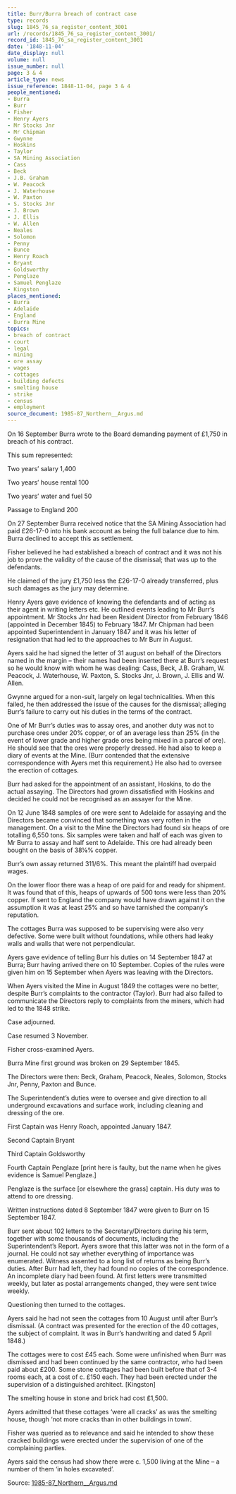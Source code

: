 ```yaml
---
title: Burr/Burra breach of contract case
type: records
slug: 1845_76_sa_register_content_3001
url: /records/1845_76_sa_register_content_3001/
record_id: 1845_76_sa_register_content_3001
date: '1848-11-04'
date_display: null
volume: null
issue_number: null
page: 3 & 4
article_type: news
issue_reference: 1848-11-04, page 3 & 4
people_mentioned:
- Burra
- Burr
- Fisher
- Henry Ayers
- Mr Stocks Jnr
- Mr Chipman
- Gwynne
- Hoskins
- Taylor
- SA Mining Association
- Cass
- Beck
- J.B. Graham
- W. Peacock
- J. Waterhouse
- W. Paxton
- S. Stocks Jnr
- J. Brown
- J. Ellis
- W. Allen
- Neales
- Solomon
- Penny
- Bunce
- Henry Roach
- Bryant
- Goldsworthy
- Penglaze
- Samuel Penglaze
- Kingston
places_mentioned:
- Burra
- Adelaide
- England
- Burra Mine
topics:
- breach of contract
- court
- legal
- mining
- ore assay
- wages
- cottages
- building defects
- smelting house
- strike
- census
- employment
source_document: 1985-87_Northern__Argus.md
---
```


On 16 September Burra wrote to the Board demanding payment of £1,750 in breach of his contract.

This sum represented:

Two years’ salary	1,400

Two years’ house rental	100

Two years’ water and fuel	50

Passage to England	200

On 27 September Burra received notice that the SA Mining Association had paid £26-17-0 into his bank account as being the full balance due to him.  Burra declined to accept this as settlement.

Fisher believed he had established a breach of contract and it was not his job to prove the validity of the cause of the dismissal; that was up to the defendants.

He claimed of the jury £1,750 less the £26-17-0 already transferred, plus such damages as the jury may determine.

Henry Ayers gave evidence of knowing the defendants and of acting as their agent in writing letters etc. He outlined events leading to Mr Burr’s appointment.  Mr Stocks Jnr had been Resident Director from February 1846 (appointed in December 1845) to February 1847.  Mr Chipman had been appointed Superintendent in January 1847 and it was his letter of resignation that had led to the approaches to Mr Burr in August.

Ayers said he had signed the letter of 31 august on behalf of the Directors named in the margin – their names had been inserted there at Burr’s request so he would know with whom he was dealing: Cass, Beck, J.B. Graham, W. Peacock, J. Waterhouse, W. Paxton, S. Stocks Jnr, J. Brown, J. Ellis and W. Allen.

Gwynne argued for a non-suit, largely on legal technicalities.  When this failed, he then addressed the issue of the causes for the dismissal; alleging Burr’s failure to carry out his duties in the terms of the contract.

One of Mr Burr’s duties was to assay ores, and another duty was not to purchase ores under 20% copper, or of an average less than 25% (in the event of lower grade and higher grade ores being mixed in a parcel of ore).  He should see that the ores were properly dressed.  He had also to keep a diary of events at the Mine.  (Burr contended that the extensive correspondence with Ayers met this requirement.)  He also had to oversee the erection of cottages.

Burr had asked for the appointment of an assistant, Hoskins, to do the actual assaying.  The Directors had grown dissatisfied with Hoskins and decided he could not be recognised as an assayer for the Mine.

On 12 June 1848 samples of ore were sent to Adelaide for assaying and the Directors became convinced that something was very rotten in the management.  On a visit to the Mine the Directors had found six heaps of ore totalling 6,550 tons.  Six samples were taken and half of each was given to Mr Burra to assay and half sent to Adelaide.  This ore had already been bought on the basis of 38⅛% copper.

Burr’s own assay returned 311/6%.  This meant the plaintiff had overpaid wages.

On the lower floor there was a heap of ore paid for and ready for shipment.  It was found that of this, heaps of upwards of 500 tons were less than 20% copper.  If sent to England the company would have drawn against it on the assumption it was at least 25% and so have tarnished the company’s reputation.

The cottages Burra was supposed to be supervising were also very defective.  Some were built without foundations, while others had leaky walls and walls that were not perpendicular.

Ayers gave evidence of telling Burr his duties on 14 September 1847 at Burra; Burr having arrived there on 10 September.  Copies of the rules were given him on 15 September when Ayers was leaving with the Directors.

When Ayers visited the Mine in August 1849 the cottages were no better, despite Burr’s complaints to the contractor (Taylor).  Burr had also failed to communicate the Directors reply to complaints from the miners, which had led to the 1848 strike.

Case adjourned.

Case resumed 3 November.

Fisher cross-examined Ayers.

Burra Mine first ground was broken on 29 September 1845.

The Directors were then: Beck, Graham, Peacock, Neales, Solomon, Stocks Jnr, Penny, Paxton and Bunce.

The Superintendent’s duties were to oversee and give direction to all underground excavations and surface work, including cleaning and dressing of the ore.

First Captain was Henry Roach, appointed January 1847.

Second Captain Bryant

Third Captain Goldsworthy

Fourth Captain Penglaze [print here is faulty, but the name when he gives evidence is Samuel Penglaze.]

Penglaze is the surface [or elsewhere the grass] captain.  His duty was to attend to ore dressing.

Written instructions dated 8 September 1847 were given to Burr on 15 September 1847.

Burr sent about 102 letters to the Secretary/Directors during his term, together with some thousands of documents, including the Superintendent’s Report.  Ayers swore that this latter was not in the form of a journal.  He could not say whether everything of importance was enumerated.  Witness assented to a long list of returns as being Burr’s duties.  After Burr had left, they had found no copies of the correspondence.  An incomplete diary had been found.  At first letters were transmitted weekly, but later as postal arrangements changed, they were sent twice weekly.

Questioning then turned to the cottages.

Ayers said he had not seen the cottages from 10 August until after Burr’s dismissal.  (A contract was presented for the erection of the 40 cottages, the subject of complaint.  It was in Burr’s handwriting and dated 5 April 1848.)

The cottages were to cost £45 each.  Some were unfinished when Burr was dismissed and had been continued by the same contractor, who had been paid about £200.  Some stone cottages had been built before that of 3-4 rooms each, at a cost of c. £150 each.  They had been erected under the supervision of a distinguished architect.  [Kingston]

The smelting house in stone and brick had cost £1,500.

Ayers admitted that these cottages ‘were all cracks’ as was the smelting house, though ‘not more cracks than in other buildings in town’. 

Fisher was queried as to relevance and said he intended to show these cracked buildings were erected under the supervision of one of the complaining parties.

Ayers said the census had show there were c. 1,500 living at the Mine – a number of them ‘in holes excavated’.

Source: [1985-87_Northern__Argus.md](/downloads/markdown/1985-87_Northern__Argus.md)
